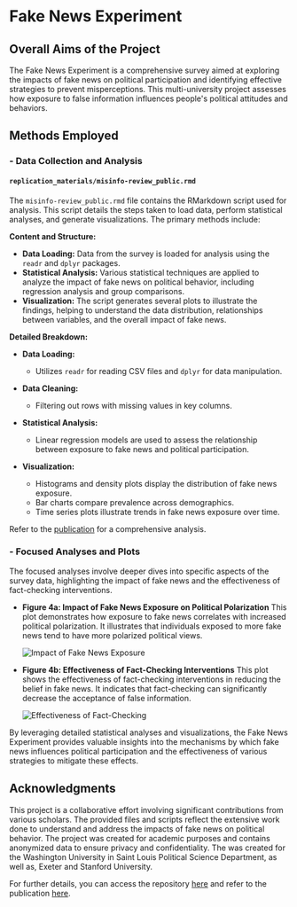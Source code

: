 # Fake News Experiment

## Overall Aims of the Project

The Fake News Experiment is a comprehensive survey aimed at exploring the impacts of fake news on political participation and identifying effective strategies to prevent misperceptions. This multi-university project assesses how exposure to false information influences people's political attitudes and behaviors.

## Methods Employed

### - Data Collection and Analysis

#### `replication_materials/misinfo-review_public.rmd`
The `misinfo-review_public.rmd` file contains the RMarkdown script used for analysis. This script details the steps taken to load data, perform statistical analyses, and generate visualizations. The primary methods include:

**Content and Structure:**
- **Data Loading:** Data from the survey is loaded for analysis using the `readr` and `dplyr` packages.
- **Statistical Analysis:** Various statistical techniques are applied to analyze the impact of fake news on political behavior, including regression analysis and group comparisons. 
- **Visualization:** The script generates several plots to illustrate the findings, helping to understand the data distribution, relationships between variables, and the overall impact of fake news.

**Detailed Breakdown:**
- **Data Loading:**
  - Utilizes `readr` for reading CSV files and `dplyr` for data manipulation.
  
- **Data Cleaning:**
  - Filtering out rows with missing values in key columns.

- **Statistical Analysis:**
  - Linear regression models are used to assess the relationship between exposure to fake news and political participation.

- **Visualization:**
  - Histograms and density plots display the distribution of fake news exposure.
  - Bar charts compare prevalence across demographics.
  - Time series plots illustrate trends in fake news exposure over time.

Refer to the [publication](https://misinforeview.hks.harvard.edu/article/fake-news-limited-effects-on-political-participation/) for a comprehensive analysis.

### - Focused Analyses and Plots

The focused analyses involve deeper dives into specific aspects of the survey data, highlighting the impact of fake news and the effectiveness of fact-checking interventions.

- **Figure 4a: Impact of Fake News Exposure on Political Polarization**
  This plot demonstrates how exposure to fake news correlates with increased political polarization. It illustrates that individuals exposed to more fake news tend to have more polarized political views.

  ![Impact of Fake News Exposure](https://github.com/domlockett/fake_news_experiment/blob/main/FN_Effects/images/fn_impact_exposure.png)
  
- **Figure 4b: Effectiveness of Fact-Checking Interventions**
  This plot shows the effectiveness of fact-checking interventions in reducing the belief in fake news. It indicates that fact-checking can significantly decrease the acceptance of false information.

  ![Effectiveness of Fact-Checking](https://github.com/domlockett/fake_news_experiment/blob/main/FN_Effects/images/fn_impact_polarization.png)

By leveraging detailed statistical analyses and visualizations, the Fake News Experiment provides valuable insights into the mechanisms by which fake news influences political participation and the effectiveness of various strategies to mitigate these effects.

## Acknowledgments

This project is a collaborative effort involving significant contributions from various scholars. The provided files and scripts reflect the extensive work done to understand and address the impacts of fake news on political behavior. The project was created for academic purposes and contains anonymized data to ensure privacy and confidentiality. The was created for the Washington University in Saint Louis Political Science Department, as well as, Exeter and Stanford University.

For further details, you can access the repository [here](https://github.com/domlockett/fake_news_experiment) and refer to the publication [here](https://misinforeview.hks.harvard.edu/article/fake-news-limited-effects-on-political-participation/).


